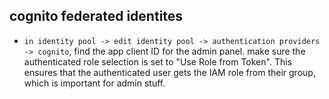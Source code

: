 ## cognito federated identites
- `in identity pool -> edit identity pool -> authentication providers -> cognito`, find the app client ID for the admin panel. make sure the authenticated role selection is set to "Use Role from Token". This ensures that the authenticated user gets the IAM role from their group, which is important for admin stuff. 
